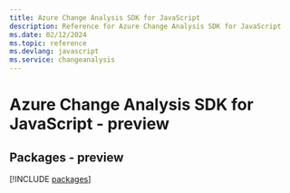 ```yaml
---
title: Azure Change Analysis SDK for JavaScript
description: Reference for Azure Change Analysis SDK for JavaScript
ms.date: 02/12/2024
ms.topic: reference
ms.devlang: javascript
ms.service: changeanalysis
---
```

# Azure Change Analysis SDK for JavaScript - preview
## Packages - preview
[!INCLUDE [packages](change-analysis-index.md)]